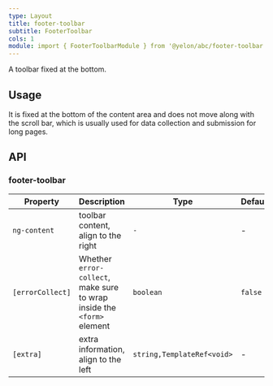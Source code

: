 ```yaml
---
type: Layout
title: footer-toolbar
subtitle: FooterToolbar
cols: 1
module: import { FooterToolbarModule } from '@yelon/abc/footer-toolbar';
---
```


A toolbar fixed at the bottom.

## Usage

It is fixed at the bottom of the content area and does not move along with the scroll bar, which is usually used for data collection and submission for long pages.

## API

### footer-toolbar

| Property | Description | Type | Default |
|----------|-------------|------|---------|
| `ng-content` | toolbar content, align to the right | `-` | - |
| `[errorCollect]` | Whether `error-collect`, make sure to wrap inside the `<form>` element | `boolean` | `false` |
| `[extra]` | extra information, align to the left | `string,TemplateRef<void>` | - |
